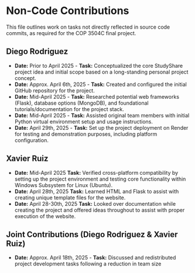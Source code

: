 # Non-Code Contributions

This file outlines work on tasks not directly reflected in source code commits, as required for the COP 3504C final project.

## Diego Rodriguez

* **Date:** Prior to April 2025 - **Task:** Conceptualized the core StudyShare project idea and initial scope based on a long-standing personal project concept.
* **Date:** Approx. April 6th, 2025 - **Task:** Created and configured the initial GitHub repository for the project.
* **Date:** Mid-April 2025 - **Task:** Researched potential web frameworks (Flask), database options (MongoDB), and foundational tutorials/documentation for the project stack.
* **Date:** Mid-April 2025 - **Task:** Assisted original team members with initial Python virtual environment setup and usage instructions.
* **Date:** April 29th, 2025 - **Task:** Set up the project deployment on Render for testing and demonstration purposes, including platform configuration.

## Xavier Ruiz

* **Date:** Mid-April 2025 **Task:** Verified cross-platform compatibility by setting up the project environment and testing core functionality within Windows Subsystem for Linux (Ubuntu).
* **Date:** April 28th, 2025 **Task:** Learned HTML and Flask to assist with creating unique template files for the website.
* **Date:** April 28-30th, 2025 **Task:** Looked over documentation while creating the project and offered ideas throughout
to assist with proper execution of the website.



## Joint Contributions (Diego Rodriguez & Xavier Ruiz)

* **Date:** Approx. April 18th, 2025 - **Task:** Discussed and redistributed project development tasks following a reduction in team size